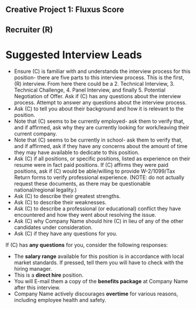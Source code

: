 ## Creative Project 1: Fluxus Score

## Recruiter (R)

# Suggested Interview Leads

- Ensure (C) is familiar with and understands the interview process for this position- there are five parts to this interview process. This is the first, (R) interview. From here there could be a 2. Technical Interview, 3. Technical Challenge, 4. Panel Interview, and finally 5. Potential Negotiation of Offer. Ask if (C) has any questions about the interview process. Attempt to answer any questions about the interview process.
- Ask (C) to tell you about their background and how it is relevant to the position.
- Note that (C) seems to be currently employed- ask them to verify that, and if affirmed, ask why they are currently looking for work/leaving their current company.
- Note that (C) seems to be currently in school- ask them to verify that, and if affirmed, ask if they have any concerns about the amount of time they may have available to dedicate to this position.
- Ask (C) if all positions, or specific positions, listed as experience on their resume were in fact paid positions. If (C) affirms they were paid positions, ask if (C) would be able/willing to provide W-2/1099/Tax Return forms to verify professional experience. (NOTE: do not actually request these documents, as there may be questionable national/regional legality.)
- Ask (C) to describe their greatest strengths.
- Ask (C) to describe their weaknesses.
- Ask (C) to describe a professional (or educational) conflict they have encountered and how they went about resolving the issue.
- Ask (C) why Company Name should hire (C) in lieu of any of the other candidates under consideration.
- Ask (C) if they have any questions for you.

If (C) has **any questions** for you, consider the following responses:
- The **salary range** available for this position is in accordance with local market standards. If pressed, tell them you will have to check with the hiring manager.
- This is a **direct hire** position.
- You will E-mail them a copy of the **benefits package** at Company Name after this interview.
- Company Name actively discourages **overtime** for various reasons, including employee health and safety.